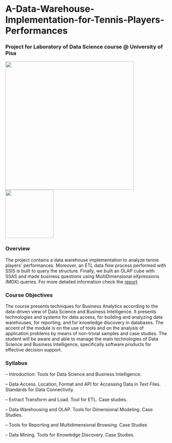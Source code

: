 # A-Data-Warehouse-Implementation-for-Tennis-Players-Performances

### Project for Laboratory of Data Science course @ University of Pisa


<img width = 400px src="https://datasagar.com/illionso_awesome/2015/03/datawarehouse1.png">  <img width=150px src="https://www.plan4res.eu/wp-content/uploads/2018/02/University-of-Pisa-Italy.png" />

### Overview
The project contains a data warehouse implementation to analyze tennis players' performances. Moreover, an ETL data flow process performed with SSIS is built to query the structure. Finally, we built an OLAP cube with SSAS and made business questions using MultiDimensional eXpressions (MDX) queries. For more detailed information check the [report](https://github.com/francescogemignani/Laboratory-of-Data-Science/blob/main/LDS_files_Group_08/report.pdf)


### Course Objectives
The course presents techniques for Business Analytics according to the data-driven
view of Data Science and Business Intelligence. It presents technologies and systems
for data access, for building and analyzing data warehouses, for reporting, and for
knowledge discovery in databases. The accent of the module is on the use of tools
and on the analysis of application problems by means of non-trivial samples and case
studies. The student will be aware and able to manage the main technologies of
Data Science and Business Intelligence, specifically software products for effective
decision support.

### Syllabus
– Introduction: Tools for Data Science and Business Intelligence.

– Data Access. Location, Format and API for Accessing Data in Text Files.
Standards for Data Connectivity.

– Extract Transform and Load. Tool for ETL. Case studies.

– Data Warehousing and OLAP. Tools for Dimensional Modeling. Case Studies.

– Tools for Reporting and Multidimensional Browsing. Case Studies

– Data Mining. Tools for Knowledge Discovery. Case Studies.
